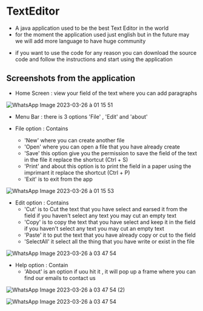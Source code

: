 # TextEditor
- A java application used to be the best Text Editor in the world
- for the moment the application used just english but in the future may we will add more language to have huge community
* if you want to use the code for any reason you can download the source code and follow the instructions and start using the application


## Screenshots from the application

- Home Screen : view your field of the text where you can add paragraphs

![WhatsApp Image 2023-03-26 à 01 15 51](https://user-images.githubusercontent.com/117197658/227771866-1aefa257-50e5-41ba-8b58-3cbfc90f1ed4.jpg)

- Menu Bar : there is 3 options 'File' , 'Edit' and 'about'

- File option : Contains 
    * 'New' where you can create another file 
    * 'Open' where you can open a file that you have already create
    * 'Save' this option give you the permission to save the field of the text in the file it replace the shortcut (Ctrl + S)
    * 'Print' and about this option is to print the field in a paper using the imprimant it replace the shortcut (Ctrl + P)
    * 'Exit' is to exit from the app 

![WhatsApp Image 2023-03-26 à 01 15 53](https://user-images.githubusercontent.com/117197658/227771967-d4b501e3-0111-44bb-8fb7-01e227bdf17a.jpg)

- Edit option : Contains
    * 'Cut' is to Cut the text that you have select and earsed it from the field if you haven't select any text you may cut an empty text
    * 'Copy' is to copy the text that you have select and keep it in the field if you haven't select any text you may cut an empty text
    * 'Paste' it to put the text that you have already copy or cut to the field
    * 'SelectAll' it select all the thing that you have write or exist in the file

![WhatsApp Image 2023-03-26 à 03 47 54](https://user-images.githubusercontent.com/117197658/227772917-4c8d568f-f9fd-44ee-95d2-d1b9398e3c65.jpg)

- Help option : Contain 
    * 'About' is an option if uou hit it , it will pop up a frame where you can find our emails to contact us

![WhatsApp Image 2023-03-26 à 03 47 54 (2)](https://user-images.githubusercontent.com/117197658/227773117-987fc367-eedb-43ec-a2d3-24071615cbd6.jpg)


![WhatsApp Image 2023-03-26 à 03 47 54](https://user-images.githubusercontent.com/117197658/227773128-a99e6e3c-6e91-4dbe-ac2b-9757dc8412d1.jpg)


    
